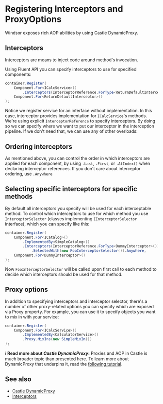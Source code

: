 # Registering Interceptors and ProxyOptions

Windsor exposes rich AOP abilities by using Castle DynamicProxy.

## Interceptors

Interceptors are means to inject code around method's invocation.

Using Fluent API you can specify interceptors to use for specified components:

```csharp
container.Register(
    Component.For<ICalcService>()
        .Interceptors(InterceptorReference.ForType<ReturnDefaultInterceptor>()).Last,
    Component.For<ReturnDefaultInterceptor>()
);
```

Notice we register service for an interface without implementation. In this case, interceptor provides implementation
for `ICalcService`'s methods. We're using explicit `InterceptorReference` to specify interceptors. By doing so we can
specify where we want to put our interceptor in the interception pipeline. If we don't need that, we can use any of
other overloads:

## Ordering interceptors

As mentioned above, you can control the order in which interceptors are applied for each component, by using `.Last`,
`.First`, or `.AtIndex()` when declaring interceptor references. If you don't care about interceptor ordering, use
`.Anywhere`

## Selecting specific interceptors for specific methods

By default all interceptors you specify will be used for each interceptable method. To control which interceptors to use
for which method you use `InterceptorSelector` (classes implementing `IInterceptorSelector` interface), which you can
specify like this:

```csharp
container.Register(
    Component.For<ICatalog>()
        .ImplementedBy<SimpleCatalog>()
        .Interceptors(InterceptorReference.ForType<DummyInterceptor>())
            .SelectedWith(new FooInterceptorSelector()).Anywhere,
    Component.For<DummyInterceptor>()
);
```

Now `FooInterceptorSelector` will be called upon first call to each method to decide which interceptors should be used
for that method.

## Proxy options

In addition to specifying interceptors and interceptor selector, there's a number of other proxy-related options you can
specify which are exposed via Proxy property. For example, you can use it to specify objects you want to mix in with
your service:

```csharp
container.Register(
    Component.For<ICalcService>()
        .ImplementedBy<CalculatorService>()
        .Proxy.MixIns(new SimpleMixIn())
);
```

:information_source: **Read more about *Castle DynamicProxy*:** Proxies and AOP in Castle is much broader topic than
presented here. To learn more about DynamicProxy that underpins it, read
the [following tutorial](http://kozmic.net/dynamic-proxy-tutorial/).

## See also

* [Castle DynamicProxy](https://github.com/castleproject/Core/blob/master/docs/dynamicproxy.md)
* [Interceptors](interceptors.md)